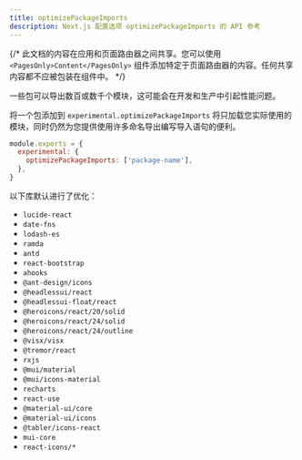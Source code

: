 ```yaml
---
title: optimizePackageImports
description: Next.js 配置选项 optimizePackageImports 的 API 参考
---
```


{/* 此文档的内容在应用和页面路由器之间共享。您可以使用 `<PagesOnly>Content</PagesOnly>` 组件添加特定于页面路由器的内容。任何共享内容都不应被包装在组件中。 */}

一些包可以导出数百或数千个模块，这可能会在开发和生产中引起性能问题。

将一个包添加到 `experimental.optimizePackageImports` 将只加载您实际使用的模块，同时仍然为您提供使用许多命名导出编写导入语句的便利。

```js filename="next.config.js"
module.exports = {
  experimental: {
    optimizePackageImports: ['package-name'],
  },
}
```

以下库默认进行了优化：

- `lucide-react`
- `date-fns`
- `lodash-es`
- `ramda`
- `antd`
- `react-bootstrap`
- `ahooks`
- `@ant-design/icons`
- `@headlessui/react`
- `@headlessui-float/react`
- `@heroicons/react/20/solid`
- `@heroicons/react/24/solid`
- `@heroicons/react/24/outline`
- `@visx/visx`
- `@tremor/react`
- `rxjs`
- `@mui/material`
- `@mui/icons-material`
- `recharts`
- `react-use`
- `@material-ui/core`
- `@material-ui/icons`
- `@tabler/icons-react`
- `mui-core`
- `react-icons/*`